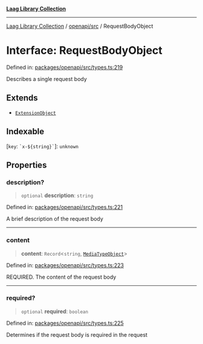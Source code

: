 [**Laag Library Collection**](../../../README.md)

***

[Laag Library Collection](../../../modules.md) / [openapi/src](../README.md) / RequestBodyObject

# Interface: RequestBodyObject

Defined in: [packages/openapi/src/types.ts:219](https://github.com/bschwarz/laag/blob/fbbd59f53b1467155cca720fc2d13c5cf1b8ba8f/packages/openapi/src/types.ts#L219)

Describes a single request body

## Extends

- [`ExtensionObject`](../../../@laag/core/interfaces/ExtensionObject.md)

## Indexable

\[`key`: `` `x-${string}` ``\]: `unknown`

## Properties

### description?

> `optional` **description**: `string`

Defined in: [packages/openapi/src/types.ts:221](https://github.com/bschwarz/laag/blob/fbbd59f53b1467155cca720fc2d13c5cf1b8ba8f/packages/openapi/src/types.ts#L221)

A brief description of the request body

***

### content

> **content**: `Record`\<`string`, [`MediaTypeObject`](MediaTypeObject.md)\>

Defined in: [packages/openapi/src/types.ts:223](https://github.com/bschwarz/laag/blob/fbbd59f53b1467155cca720fc2d13c5cf1b8ba8f/packages/openapi/src/types.ts#L223)

REQUIRED. The content of the request body

***

### required?

> `optional` **required**: `boolean`

Defined in: [packages/openapi/src/types.ts:225](https://github.com/bschwarz/laag/blob/fbbd59f53b1467155cca720fc2d13c5cf1b8ba8f/packages/openapi/src/types.ts#L225)

Determines if the request body is required in the request
